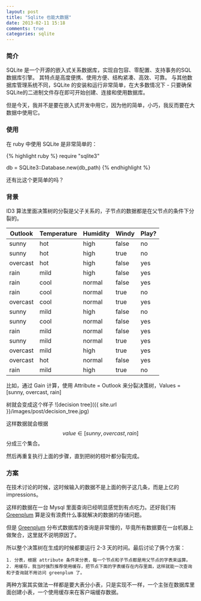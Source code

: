 ```yaml
---
layout: post
title: "Sqlite 也能大数据"
date: 2013-02-11 15:18
comments: true
categories: sqlite
---
```

### 简介

SQLite 是一个开源的嵌入式关系数据库，实现自包容、零配置、支持事务的SQL数据库引擎。 其特点是高度便携、使用方便、结构紧凑、高效、可靠。 与其他数据库管理系统不同，SQLite 的安装和运行非常简单，在大多数情况下 - 只要确保SQLite的二进制文件存在即可开始创建、连接和使用数据库。

但是今天，我并不是要在嵌入式开发中用它，因为他的简单，小巧，我反而要在大数据中使用它。

### 使用

在 ruby 中使用 SQLite 是非常简单的：

{% highlight ruby %}
require "sqlite3"

db = SQLite3::Database.new(db_path)
{% endhighlight %}

还有比这个更简单的吗？

### 背景

ID3 算法里面决策树的分裂是父子关系的，子节点的数据都是在父节点的条件下分裂的。

|Outlook|Temperature|Humidity|Windy|Play?|
|---|---|---|---|---|
|sunny|hot|high|false|no|
|sunny|hot|high|true|no|
|overcast|hot|high|false|yes|
|rain|mild|high|false|yes|
|rain|cool|normal|false|yes|
|rain|cool|normal|true|no|
|overcast|cool|normal|true|yes|
|sunny|mild|high|false|no|
|sunny|cool|normal|false|yes|
|rain|mild|normal|false|yes|
|sunny|mild|normal|true|yes|
|overcast|mild|high|true|yes|
|overcast|hot|normal|false|yes|
|rain|mild|high|true|no|

比如，通过 Gain 计算，使用 Attribute = Outlook 来分裂决策树，Values = [sunny, overcast, rain]

树就会变成这个样子 ![decision tree]({{ site.url }}/images/post/decision_tree.jpg)

这样数据就会根据 $$value \in [sunny, overcast, rain]$$ 分成三个集合。

然后再重复执行上面的步骤，直到把树的枝叶都分裂完成。

### 方案

在技术讨论的时候，这时候输入的数据不是上面的例子这几条，而是上亿的 impressions。

这样的数据在一台 Mysql 里面查询已经明显感觉到有点吃力。还好我们有 [Greenplum](http://www.greenplumdba.com/ "Title") 算是没有浪费什么事就解决的数据的存储问题。

但是 [Greenplum](http://www.greenplumdba.com/ "Title") 分布式数据库的查询是非常慢的，毕竟所有数据要在一台机器上做聚合，这里就不说明原因了。

所以整个决策树在生成的时候都要运行 2-3 天的时间。最后讨论了俩个方案：

    1. 分表，根据 attribute 条件来分表，每一个节点和子节点都是用父节点的字表来运算。
    2. 用缓存，我当时强烈推荐使用缓存，把节点下面的字表缓存在内存里面，这样就能一次查询和子查询就不用访问 greenplum 了。

两种方案其实做法一样都是要大表分小表，只是实现不一样，一个主张在数据库里面创建小表，一个使用缓存来在客户端缓存数据。















